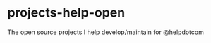 projects-help-open
==================

The open source projects I help develop/maintain for @helpdotcom
